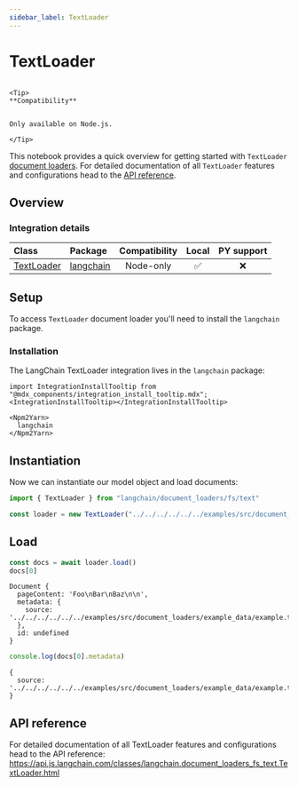 ```yaml
---
sidebar_label: TextLoader
---
```


# TextLoader

```{=mdx}

<Tip>
**Compatibility**


Only available on Node.js.

</Tip>

```
This notebook provides a quick overview for getting started with `TextLoader` [document loaders](/oss/concepts/document_loaders). For detailed documentation of all `TextLoader` features and configurations head to the [API reference](https://api.js.langchain.com/classes/langchain.document_loaders_fs_text.TextLoader.html).

## Overview
### Integration details

| Class | Package | Compatibility | Local | PY support | 
| :--- | :--- | :---: | :---: |  :---: |
| [TextLoader](https://api.js.langchain.com/classes/langchain.document_loaders_fs_text.TextLoader.html) | [langchain](https://api.js.langchain.com/modules/langchain.document_loaders_fs_text.html) | Node-only | ✅ | ❌ |

## Setup

To access `TextLoader` document loader you'll need to install the `langchain` package.

### Installation

The LangChain TextLoader integration lives in the `langchain` package:

```{=mdx}
import IntegrationInstallTooltip from "@mdx_components/integration_install_tooltip.mdx";
<IntegrationInstallTooltip></IntegrationInstallTooltip>

<Npm2Yarn>
  langchain
</Npm2Yarn>

```
## Instantiation

Now we can instantiate our model object and load documents:


```typescript
import { TextLoader } from "langchain/document_loaders/fs/text"

const loader = new TextLoader("../../../../../../examples/src/document_loaders/example_data/example.txt")
```
## Load


```typescript
const docs = await loader.load()
docs[0]
```
```output
Document {
  pageContent: 'Foo\nBar\nBaz\n\n',
  metadata: {
    source: '../../../../../../examples/src/document_loaders/example_data/example.txt'
  },
  id: undefined
}
```

```typescript
console.log(docs[0].metadata)
```
```output
{
  source: '../../../../../../examples/src/document_loaders/example_data/example.txt'
}
```
## API reference

For detailed documentation of all TextLoader features and configurations head to the API reference: https://api.js.langchain.com/classes/langchain.document_loaders_fs_text.TextLoader.html

